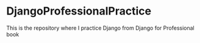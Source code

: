 # DjangoProfessionalPractice
This is the repository where I practice Django from Django for Professional book
